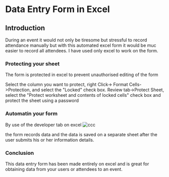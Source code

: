 # Data Entry Form in Excel

## Introduction
During an event it would not only be tiresome but stressful to record attendance manually but with this automated excel form it would be muc easier to record all attendees.
I have used only excel to work on the form.

### Protecting your sheet 
The form is protected in excel to prevent unauthorised editing of the form

Select the column you want to protect, right Click-> Format Cells->Protection, and select the "Locked" check box. Review tab->Protect Sheet, select the "Protect worksheet and contents of locked cells" check box and protect the sheet using a password

### Automatin your form
By use of the developer tab on excel 
![ccc](https://github.com/allan-pg/data-entry-form-/assets/62595869/4c2cf818-066b-42a6-988b-bf30dbb8ea02)


the form records data and the data is saved on a separate sheet after the user submits his or her information details.

### Conclusion
This data entry form has been made entirely on excel and is great for obtaining data from your users or attendees to an event.
